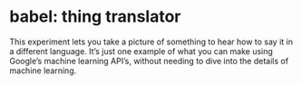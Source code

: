 # babel: thing translator

This experiment lets you take a picture of something to hear how to say it in a different language. It’s just one example of what you can make using Google’s machine learning API’s, without needing to dive into the details of machine learning.
